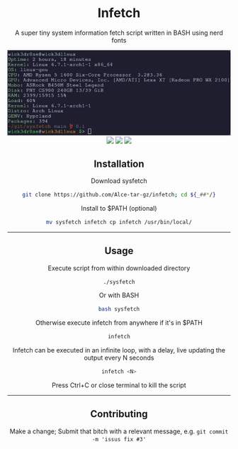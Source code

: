 <div align="center">
<h1>Infetch</h1>
<p>A super tiny system information fetch script written in BASH using nerd fonts</p>
<img src="ss.webp"></img>
<a href='#'><img src="https://img.shields.io/badge/Shell_Script-121011?logo=gnu-bash&logoColor=white"></img><a/>
<a href='#'><img src="https://img.shields.io/badge/Made%20with-Bash-1f425f.svg"></img><a/>
<a href='#'><img src=https://img.shields.io/badge/Maintained%3F-yes-green.svg></img><a/>
<br/>

## Installation
Download sysfetch

```bash
git clone https://github.com/Alce-tar-gz/infetch; cd ${_##*/}
```

Install to $PATH (optional)
```bash
mv sysfetch infetch cp infetch /usr/bin/local/
```

---

## Usage
Execute script from within downloaded directory
```bash
./sysfetch
```

Or with BASH
```bash
bash sysfetch
```

Otherwise execute infetch from anywhere if it's in $PATH
```bash
infetch
```

Infetch can be executed in an infinite loop, with a delay, live updating the output every N seconds
```bash
infetch <N>
```

Press Ctrl+C or close terminal to kill the script

---

## Contributing
Make a change; Submit that bitch with a relevant message, e.g. `git commit -m 'issus fix #3'`
